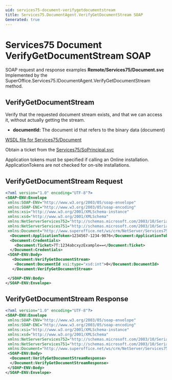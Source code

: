 ```yaml
---
uid: services75-document-verifygetdocumentstream
title: Services75.DocumentAgent.VerifyGetDocumentStream SOAP
Generated: true
---
```


# Services75 Document VerifyGetDocumentStream SOAP

SOAP request and response examples **Remote/Services75/Document.svc**
Implemented by the <see cref="M:SuperOffice.Services75.IDocumentAgent.VerifyGetDocumentStream">SuperOffice.Services75.IDocumentAgent.VerifyGetDocumentStream</see> method.

## VerifyGetDocumentStream

Verify that the requested document stream exists, and that we can access it, without actually getting the stream.

* **documentId:** The document id that refers to the binary data (document)



[WSDL file for Services75/Document](../Services75-Document.md)

Obtain a ticket from the [Services75/SoPrincipal.svc](../SoPrincipal/index.md)

Application tokens must be specified if calling an Online installation. ApplicationTokens are not checked for on-site installations.

## VerifyGetDocumentStream Request

```xml
<?xml version="1.0" encoding="UTF-8"?>
<SOAP-ENV:Envelope
 xmlns:SOAP-ENV="http://www.w3.org/2003/05/soap-envelope"
 xmlns:SOAP-ENC="http://www.w3.org/2003/05/soap-encoding"
 xmlns:xsi="http://www.w3.org/2001/XMLSchema-instance"
 xmlns:xsd="http://www.w3.org/2001/XMLSchema"
 xmlns:NetServerServices752="http://schemas.microsoft.com/2003/10/Serialization/Arrays"
 xmlns:NetServerServices751="http://schemas.microsoft.com/2003/10/Serialization/"
 xmlns:Document="http://www.superoffice.net/ws/crm/NetServer/Services75">
  <Document:ApplicationToken>1234567-1234-9876</Document:ApplicationToken>
  <Document:Credentials>
    <Document:Ticket>7T:1234abcxyzExample==</Document:Ticket>
  </Document:Credentials>
 <SOAP-ENV:Body>
   <Document:VerifyGetDocumentStream>
    <Document:DocumentId xsi:type="xsd:int">0</Document:DocumentId>
   </Document:VerifyGetDocumentStream>

 </SOAP-ENV:Body>
</SOAP-ENV:Envelope>

```


## VerifyGetDocumentStream Response

```xml
<?xml version="1.0" encoding="UTF-8"?>
<SOAP-ENV:Envelope
 xmlns:SOAP-ENV="http://www.w3.org/2003/05/soap-envelope"
 xmlns:SOAP-ENC="http://www.w3.org/2003/05/soap-encoding"
 xmlns:xsi="http://www.w3.org/2001/XMLSchema-instance"
 xmlns:xsd="http://www.w3.org/2001/XMLSchema"
 xmlns:NetServerServices752="http://schemas.microsoft.com/2003/10/Serialization/Arrays"
 xmlns:NetServerServices751="http://schemas.microsoft.com/2003/10/Serialization/"
 xmlns:Document="http://www.superoffice.net/ws/crm/NetServer/Services75">
 <SOAP-ENV:Body>
  <Document:VerifyGetDocumentStreamResponse>
  </Document:VerifyGetDocumentStreamResponse>
 </SOAP-ENV:Body>
</SOAP-ENV:Envelope>

```

